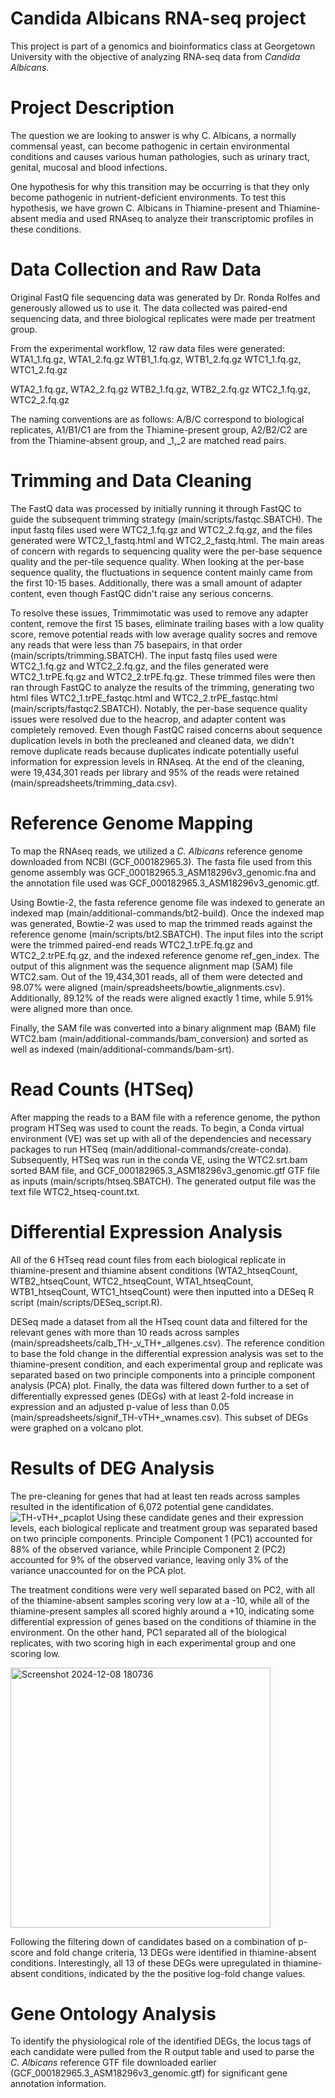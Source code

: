 # Candida Albicans RNA-seq project
This project is part of a genomics and bioinformatics class at Georgetown University with the objective of analyzing RNA-seq data from _Candida Albicans_.

# Project Description
The question we are looking to answer is why C. Albicans, a normally commensal yeast, can become pathogenic in certain environmental conditions and causes various human pathologies, such as urinary tract, genital, mucosal and blood infections.

One hypothesis for why this transition may be occurring is that they only become pathogenic in nutrient-deficient environments. To test this hypothesis, we have grown C. Albicans in Thiamine-present and Thiamine-absent media and used RNAseq to analyze their transcriptomic profiles in these conditions. 

# Data Collection and Raw Data
Original FastQ file sequencing data was generated by Dr. Ronda Rolfes and generously allowed us to use it. 
The data collected was paired-end sequencing data, and three biological replicates were made per treatment group. 

From the experimental workflow, 12 raw data files were generated:
WTA1_1.fq.gz, WTA1_2.fq.gz
WTB1_1.fq.gz, WTB1_2.fq.gz
WTC1_1.fq.gz, WTC1_2.fq.gz

WTA2_1.fq.gz, WTA2_2.fq.gz
WTB2_1.fq.gz, WTB2_2.fq.gz
WTC2_1.fq.gz, WTC2_2.fq.gz

The naming conventions are as follows: A/B/C correspond to biological replicates, A1/B1/C1 are from the Thiamine-present group, A2/B2/C2 are from the Thiamine-absent group, and _1,_2 are matched read pairs. 

# Trimming and Data Cleaning
The FastQ data was processed by initially running it through FastQC to guide the subsequent trimming strategy (main/scripts/fastqc.SBATCH). The input fastq files used were WTC2_1.fq.gz and WTC2_2.fq.gz, and the files generated were WTC2_1_fastq.html and WTC2_2_fastq.html. The main areas of concern with regards to sequencing quality were the per-base sequence quality and the per-tile sequence quality. When looking at the per-base sequence quality, the fluctuations in sequence content mainly came from the first 10-15 bases. Additionally, there was a small amount of adapter content, even though FastQC didn't raise any serious concerns. 

To resolve these issues, Trimmimotatic was used to remove any adapter content, remove the first 15 bases, eliminate trailing bases with a low quality score, remove potential reads with low average quality socres and remove any reads that were less than 75 basepairs, in that order (main/scripts/trimming.SBATCH). The input fastq files used were WTC2_1.fq.gz and WTC2_2.fq.gz, and the files generated were WTC2_1.trPE.fq.gz and WTC2_2.trPE.fq.gz. These trimmed files were then ran through FastQC to analyze the results of the trimming, generating two html files WTC2_1.trPE_fastqc.html and WTC2_2.trPE_fastqc.html (main/scripts/fastqc2.SBATCH). Notably, the per-base sequence quality issues were resolved due to the heacrop, and adapter content was completely removed. Even though FastQC raised concerns about sequence duplication levels in both the precleaned and cleaned data, we didn't remove duplicate reads because duplicates indicate potentially useful information for expression levels in RNAseq. At the end of the cleaning, were 19,434,301 reads per library and 95% of the reads were retained (main/spreadsheets/trimming_data.csv).

# Reference Genome Mapping
To map the RNAseq reads, we utilized a _C. Albicans_ reference genome downloaded from NCBI (GCF_000182965.3). The fasta file used from this genome assembly was GCF_000182965.3_ASM18296v3_genomic.fna and the annotation file used was GCF_000182965.3_ASM18296v3_genomic.gtf.

Using Bowtie-2, the fasta reference genome file was indexed to generate an indexed map (main/additional-commands/bt2-build). Once the indexed map was generated, Bowtie-2 was used to map the trimmed reads against the reference genome (main/scripts/bt2.SBATCH). The input files into the script were the trimmed paired-end reads WTC2_1.trPE.fq.gz and WTC2_2.trPE.fq.gz, and the indexed reference genome ref_gen_index. The output of this alignment was the sequence alignment map (SAM) file WTC2.sam. Out of the 19,434,301 reads, all of them were detected and 98.07% were aligned (main/spreadsheets/bowtie_alignments.csv). Additionally, 89.12% of the reads were aligned exactly 1 time, while 5.91% were aligned more than once. 

Finally, the SAM file was converted into a binary alignment map (BAM) file WTC2.bam (main/additional-commands/bam_conversion) and sorted as well as indexed (main/additional-commands/bam-srt). 

# Read Counts (HTSeq)
After mapping the reads to a BAM file with a reference genome, the python program HTSeq was used to count the reads. To begin, a Conda virtual environment (VE) was set up with all of the dependencies and necessary packages to run HTSeq (main/additional-commands/create-conda). Subsequently, HTSeq was run in the conda VE, using the WTC2.srt.bam sorted BAM file, and GCF_000182965.3_ASM18296v3_genomic.gtf GTF file as inputs (main/scripts/htseq.SBATCH). The generated output file was the text file WTC2_htseq-count.txt.

# Differential Expression Analysis
All of the 6 HTseq read count files from each biological replicate in thiamine-present and thiamine absent conditions (WTA2_htseqCount, WTB2_htseqCount, WTC2_htseqCount, WTA1_htseqCount, WTB1_htseqCount, WTC1_htseqCount) were then inputted into a DESeq R script (main/scripts/DESeq_script.R).

DESeq made a dataset from all the HTseq count data and filtered for the relevant genes with more than 10 reads across samples (main/spreadsheets/calb_TH-_v_TH+_allgenes.csv). The reference condition to base the fold change in the differential expression analysis was set to the thiamine-present condition, and each experimental group and replicate was separated based on two principle components into a principle component analysis (PCA) plot. Finally, the data was filtered down further to a set of differentially expressed genes (DEGs) with at least 2-fold increase in expression and an adjusted p-value of less than 0.05 (main/spreadsheets/signif_TH-vTH+_wnames.csv). This subset of DEGs were graphed on a volcano plot.

# Results of DEG Analysis
The pre-cleaning for genes that had at least ten reads across samples resulted in the identification of 6,072 potential gene candidates.
![TH-vTH+_pcaplot](https://github.com/user-attachments/assets/a82174d6-d051-4e7a-8a67-f4b7109a18d5)
Using these candidate genes and their expression levels, each biological replicate and treatment group was separated based on two principle components. Principle Component 1 (PC1) accounted for 88% of the observed variance, while Principle Component 2 (PC2) accounted for 9% of the observed variance, leaving only 3% of the variance unaccounted for on the PCA plot. 

The treatment conditions were very well separated based on PC2, with all of the thiamine-absent samples scoring very low at a -10, while all of the thiamine-present samples all scored highly around a +10, indicating some differential expression of genes based on the conditions of thiamine in the environment. On the other hand, PC1 separated all of the biological replicates, with two scoring high in each experimental group and one scoring low. 

<img width="416" alt="Screenshot 2024-12-08 180736" src="https://github.com/user-attachments/assets/ca572482-924b-4525-879b-b48b2d71f768">

Following the filtering down of candidates based on a combination of p-score and fold change criteria, 13 DEGs were identified in thiamine-absent conditions. Interestingly, all 13 of these DEGs were upregulated in thiamine-absent conditions, indicated by the the positive log-fold change values. 

# Gene Ontology Analysis
To identify the physiological role of the identified DEGs, the locus tags of each candidate were pulled from the R output table and used to parse the _C. Albicans_ reference GTF file downloaded earlier (GCF_000182965.3_ASM18296v3_genomic.gtf) for significant gene annotation information.
